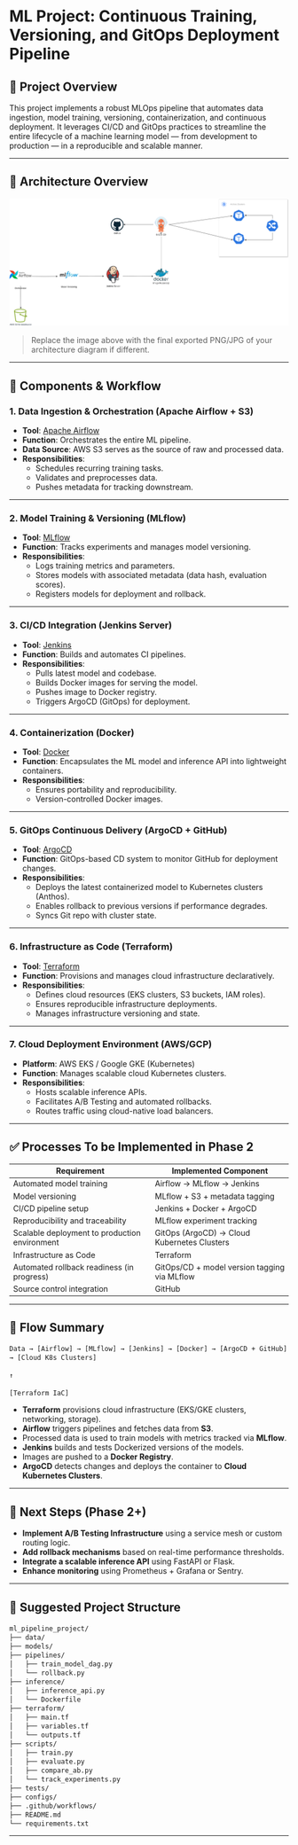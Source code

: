 
# ML Project: Continuous Training, Versioning, and GitOps Deployment Pipeline

## 📌 Project Overview

This project implements a robust MLOps pipeline that automates data ingestion, model training, versioning, containerization, and continuous deployment. It leverages CI/CD and GitOps practices to streamline the entire lifecycle of a machine learning model — from development to production — in a reproducible and scalable manner.

---

## 🔧 Architecture Overview

![Architecture Diagram](./MLOps-Projectt.drawio.png)
> Replace the image above with the final exported PNG/JPG of your architecture diagram if different.

---

## 🧩 Components & Workflow

### 1. **Data Ingestion & Orchestration (Apache Airflow + S3)**

- **Tool**: [Apache Airflow](https://airflow.apache.org/)
- **Function**: Orchestrates the entire ML pipeline.
- **Data Source**: AWS S3 serves as the source of raw and processed data.
- **Responsibilities**:
  - Schedules recurring training tasks.
  - Validates and preprocesses data.
  - Pushes metadata for tracking downstream.

---

### 2. **Model Training & Versioning (MLflow)**

- **Tool**: [MLflow](https://mlflow.org/)
- **Function**: Tracks experiments and manages model versioning.
- **Responsibilities**:
  - Logs training metrics and parameters.
  - Stores models with associated metadata (data hash, evaluation scores).
  - Registers models for deployment and rollback.

---

### 3. **CI/CD Integration (Jenkins Server)**

- **Tool**: [Jenkins](https://www.jenkins.io/)
- **Function**: Builds and automates CI pipelines.
- **Responsibilities**:
  - Pulls latest model and codebase.
  - Builds Docker images for serving the model.
  - Pushes image to Docker registry.
  - Triggers ArgoCD (GitOps) for deployment.

---

### 4. **Containerization (Docker)**

- **Tool**: [Docker](https://www.docker.com/)
- **Function**: Encapsulates the ML model and inference API into lightweight containers.
- **Responsibilities**:
  - Ensures portability and reproducibility.
  - Version-controlled Docker images.

---

### 5. **GitOps Continuous Delivery (ArgoCD + GitHub)**

- **Tool**: [ArgoCD](https://argo-cd.readthedocs.io/)
- **Function**: GitOps-based CD system to monitor GitHub for deployment changes.
- **Responsibilities**:
  - Deploys the latest containerized model to Kubernetes clusters (Anthos).
  - Enables rollback to previous versions if performance degrades.
  - Syncs Git repo with cluster state.

---

### 6. **Infrastructure as Code (Terraform)**

- **Tool**: [Terraform](https://www.terraform.io/)
- **Function**: Provisions and manages cloud infrastructure declaratively.
- **Responsibilities**:
  - Defines cloud resources (EKS clusters, S3 buckets, IAM roles).
  - Ensures reproducible infrastructure deployments.
  - Manages infrastructure versioning and state.

---

### 7. **Cloud Deployment Environment (AWS/GCP)**

- **Platform**: AWS EKS / Google GKE (Kubernetes)
- **Function**: Manages scalable cloud Kubernetes clusters.
- **Responsibilities**:
  - Hosts scalable inference APIs.
  - Facilitates A/B Testing and automated rollbacks.
  - Routes traffic using cloud-native load balancers.

---

## ✅ Processes To be Implemented in Phase 2

| Requirement                                      | Implemented Component                            |
|--------------------------------------------------|--------------------------------------------------|
| Automated model training                         | Airflow → MLflow → Jenkins                       |
| Model versioning                                 | MLflow + S3 + metadata tagging                   |
| CI/CD pipeline setup                             | Jenkins + Docker + ArgoCD                        |
| Reproducibility and traceability                 | MLflow experiment tracking                       |
| Scalable deployment to production environment    | GitOps (ArgoCD) → Cloud Kubernetes Clusters      |
| Infrastructure as Code                           | Terraform                                        |
| Automated rollback readiness (in progress)       | GitOps/CD + model version tagging via MLflow     |
| Source control integration                       | GitHub                                           |

---

## 🔄 Flow Summary

```
Data → [Airflow] → [MLflow] → [Jenkins] → [Docker] → [ArgoCD + GitHub] → [Cloud K8s Clusters]
                                                                                    ↑
                                                                            [Terraform IaC]
```

- **Terraform** provisions cloud infrastructure (EKS/GKE clusters, networking, storage).
- **Airflow** triggers pipelines and fetches data from **S3**.
- Processed data is used to train models with metrics tracked via **MLflow**.
- **Jenkins** builds and tests Dockerized versions of the models.
- Images are pushed to a **Docker Registry**.
- **ArgoCD** detects changes and deploys the container to **Cloud Kubernetes Clusters**.

---

## 🚀 Next Steps (Phase 2+)

- **Implement A/B Testing Infrastructure** using a service mesh or custom routing logic.
- **Add rollback mechanisms** based on real-time performance thresholds.
- **Integrate a scalable inference API** using FastAPI or Flask.
- **Enhance monitoring** using Prometheus + Grafana or Sentry.

---

## 📁 Suggested Project Structure

```
ml_pipeline_project/
├── data/
├── models/
├── pipelines/
│   ├── train_model_dag.py
│   └── rollback.py
├── inference/
│   ├── inference_api.py
│   └── Dockerfile
├── terraform/
│   ├── main.tf
│   ├── variables.tf
│   └── outputs.tf
├── scripts/
│   ├── train.py
│   ├── evaluate.py
│   ├── compare_ab.py
│   └── track_experiments.py
├── tests/
├── configs/
├── .github/workflows/
├── README.md
└── requirements.txt
```

---

